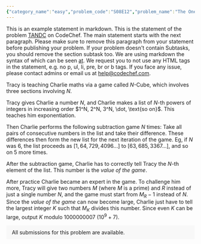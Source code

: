 ```yaml
---
{"category_name":"easy","problem_code":"S08E12","problem_name":"The One Where Joey Dates Rachel","problemComponents":{"constraints":"- $1 \\leq T \\leq 20$\n- $1 \\leq N, M \\leq 1000$\n- $S, T$ contain $0, 1$ only.\n","constraintsState":true,"subtasks":"","subtasksState":true,"inputFormat":"- First line will contain $T$, number of testcases. Then the testcases follow.\n- First line of each testcase contains of a single line of input, two integers $N, M$.\n- Second line of each testcase contains a binary string $S$.\n- Third line of each testcase contains a binary string $T$.\n","inputFormatState":true,"outputFormat":"For each testcase, output in a single line the minimum number of operations needed to convert $S$ to $T$. If it is impossible to convert, print **-1**.","outputFormatState":true,"sampleTestCases":{"0":{"id":1,"input":"2\n3 3\n101\n000\n4 3\n0100\n000\n","output":"2\n-1\n","explanation":"**Test case 1**: Flip the first two bits in one move and second two bits in second move. $101$ $\\rightarrow$  $011$ $\\rightarrow$ $000$.\n\n**Test case 2**: It is impossible to convert $S$ to $T$ using any sequence of moves.\n","isDeleted":false}}},"video_editorial_url":"","languages_supported":{"0":"CPP14","1":"C","2":"JAVA","3":"PYTH 3.6","4":"CPP17","5":"PYTH","6":"PYP3","7":"CS2","8":"ADA","9":"PYPY","10":"TEXT","11":"PAS fpc","12":"NODEJS","13":"RUBY","14":"PHP","15":"GO","16":"HASK","17":"TCL","18":"PERL","19":"SCALA","20":"LUA","21":"kotlin","22":"BASH","23":"JS","24":"LISP sbcl","25":"rust","26":"PAS gpc","27":"BF","28":"CLOJ","29":"R","30":"D","31":"CAML","32":"FORT","33":"ASM","34":"swift","35":"FS","36":"WSPC","37":"LISP clisp","38":"SQL","39":"SCM guile","40":"PERL6","41":"ERL","42":"CLPS","43":"ICK","44":"NICE","45":"PRLG","46":"ICON","47":"COB","48":"SCM chicken","49":"PIKE","50":"SCM qobi","51":"ST","52":"SQLQ","53":"NEM"},"max_timelimit":1,"source_sizelimit":50000,"problem_author":"notsoloud","problem_tester":"","date_added":"14-11-2021","tags":{"0":"easy","1":"four2021","2":"notsoloud"},"problem_difficulty_level":"Unavailable","best_tag":"","editorial_url":"https://discuss.codechef.com/problems/S08E12","time":{"view_start_date":1638207000,"submit_start_date":1638207000,"visible_start_date":1638207000,"end_date":1735669800},"is_direct_submittable":false,"problemDiscussURL":"https://discuss.codechef.com/search?q=S08E12","is_proctored":false,"visitedContests":{},"layout":"problem"}
---
```

This is an example statement in markdown. This is the statement of the problem [TANDC](https://codechef.com/problems/TANDC) on CodeChef. The main statement starts with the next paragraph. Please make sure to remove this paragraph from your statement before publishing your problem. If your problem doesn't contain Subtasks, you should remove the section subtask too. We are using markdown the syntax of which can be seen [at](https://github.com/showdownjs/showdown/wiki/Showdown's-Markdown-syntax). We request you to not use any HTML tags in the statement, e.g. no p, ul, li, pre, br or b tags. If you face any issue, please contact admins or email us at help@codechef.com.

Tracy is teaching Charlie maths via a game called $N$-Cube, which involves three sections involving $N$.

Tracy gives Charlie a number $N$, and Charlie makes a list of $N$-th powers of integers in increasing order $1^N, 2^N, 3^N, \dot, \text{so on}$. This teaches him exponentiation.

Then Charlie performs the following subtraction game $N$ times: Take all pairs of consecutive numbers in the list and take their difference. These differences then form the new list for the next iteration of the game. Eg, if $N$ was 6, the list proceeds as $[1, 64, 729, 4096 ... ]$ to $[63, 685, 3367 ...]$, and so on $5$ more times.

After the subtraction game, Charlie has to correctly tell Tracy the $N$-th element of the list. This number is the *value of the game*.

After practice Charlie became an expert in the game. To challenge him more, Tracy will give two numbers $M$ (where $M$ is a prime) and $R$ instead of just a single number $N$, and the game must start from $M_R - 1$ instead of $N$. Since the *value of the game* can now become large, Charlie just have to tell the largest integer $K$ such that $M_K$ divides this number. Since even $K$ can be large, output $K$ modulo 1000000007 ($10^9 + 7$).

<aside style='background: #f8f8f8;padding: 10px 15px;'><div>All submissions for this problem are available.</div></aside>
